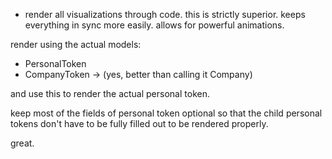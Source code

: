 
- render all visualizations through code. this is strictly superior. keeps everything in sync more easily. allows for powerful animations.

render using the actual models:
- PersonalToken
- CompanyToken -> (yes, better than calling it Company)

and use this to render the actual personal token.

keep most of the fields of personal token optional so that the child personal tokens don't have to be fully filled out to be rendered properly.

great.


